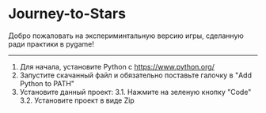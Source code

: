 # Journey-to-Stars
Добро пожаловать на экспериминтальную версию игры, сделанную ради практики в pygame!

---

1. Для начала, установите Python с https://www.python.org/
2. Запустите скачанный файл и обязательно поставьте галочку в "Add Python to PATH"
3. Установите данный проект:
  3.1. Нажмите на зеленую кнопку "Code"
  3.2. Установите проект в виде Zip
